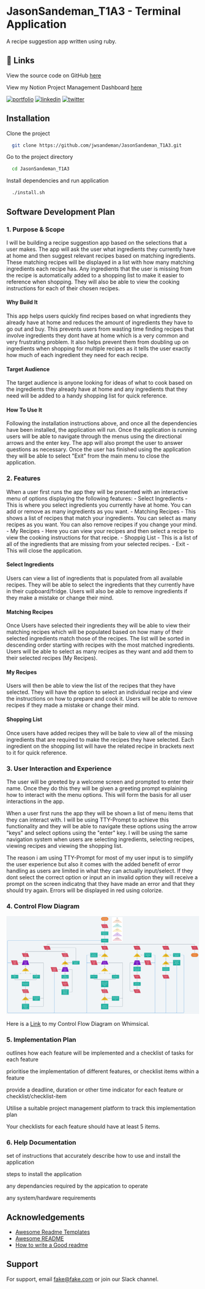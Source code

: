 # JasonSandeman_T1A3 - Terminal Application

A recipe suggestion app written using ruby.

## 🔗 Links

View the source code on GitHub [here](https://github.com/jwsandeman/JasonSandeman_T1A3)

View my Notion Project Management Dashboard [here](https://jwsandeman.notion.site/T1A3-Terminal-Application-efe7f174b7fa4dd69b60a83e1c0847ab)

[![portfolio](https://img.shields.io/badge/my_portfolio-000?style=for-the-badge&logo=ko-fi&logoColor=white)](https://festive-aryabhata-690f3c.netlify.app/index.html)
[![linkedin](https://img.shields.io/badge/linkedin-0A66C2?style=for-the-badge&logo=linkedin&logoColor=white)](https://www.linkedin.com/in/jason-sandeman-33268496/)
[![twitter](https://img.shields.io/badge/twitter-1DA1F2?style=for-the-badge&logo=twitter&logoColor=white)](https://twitter.com/jwsandeman)

## Installation

Clone the project

```bash
  git clone https://github.com/jwsandeman/JasonSandeman_T1A3.git
```

Go to the project directory

```bash
  cd JasonSandeman_T1A3
```

Install dependencies and run application

```bash
  ./install.sh
```


## Software Development Plan

### 1. Purpose & Scope

I will be building a recipe suggestion app based on the selections that a user makes. The app will ask the user what ingredients they currently have at home and then suggest relevant recipes based on matching ingredients. These matching recipes will be displayed in a list with how many matching ingredients each recipe has. Any ingredients that the user is missing from the recipe is automatically added to a shopping list to make it easier to reference when shopping. They will also be able to view the cooking instructions for each of their chosen recipes.

#### Why Build It

This app helps users quickly find recipes based on what ingredients they already have at home and reduces the amount of ingredients they have to go out and buy. This prevents users from wasting time finding recipes that involve ingredients they dont have at home which is a very common and very frustrating problem. It also helps prevent them from doubling up on ingredients when shopping for multiple recipes as it tells the user exactly how much of each ingredient they need for each recipe.

#### Target Audience

The target audience is anyone looking for ideas of what to cook based on the ingredients they already have at home and any ingredients that they need will be added to a handy shopping list for quick reference.

#### How To Use It

Following the installation instructions above, and once all the dependencies have been installed, the application will run. Once the application is running users will be able to navigate through the menus using the directional arrows and the enter key. The app will also prompt the user to answer questions as necessary. Once the user has finished using the application they will be able to select "Exit" from the main menu to close the application.

### 2. Features

When a user first runs the app they will be presented with an interactive menu of options displaying the following features:
    - Select Ingredients - This is where you select ingredients you currently have at home. You can add or remove as many ingredients as you want.
    - Matching Recipes - This shows a list of recipes that match your ingredients. You can select as many recipes as you want. You can also remove recipes if you change your mind.
    - My Recipes - Here you can view your recipes and then select a recipe to view the cooking instructions for that recipe.
    - Shoppig List - This is a list of all of the ingredients that are missing from your selected recipes.
    - Exit - This will close the application.

#### Select Ingredients

Users can view a list of ingredients that is populated from all available recipes. They will be able to select the ingredients that they currently have in their cupboard/fridge. Users will also be able to remove ingredients if they make a mistake or change their mind.

#### Matching Recipes

Once Users have selected their ingredients they will be able to view their matching recipes which will be populated based on how many of their selected ingredients match those of the recipes. The list will be sorted in descending order starting with recipes with the most matched ingredients. Users will be able to select as many recipes as they want and add them to their selected recipes (My Recipes).

#### My Recipes

Users will then be able to view the list of the recipes that they have selected. They will have the option to select an individual recipe and view the instructions on how to prepare and cook it. Users will be able to remove recipes if they made a mistake or change their mind.

#### Shopping List

Once users have added recipes they will be bale to view all of the missing ingredients that are required to make the recipes they have selected. Each ingredient on the shopping list will have the related recipe in brackets next to it for quick reference.

### 3. User Interaction and Experience

The user will be greeted by a welcome screen and prompted to enter their name. Once they do this they will be given a greeting prompt explaining how to interact with the menu options. This will form the basis for all user interactions in the app.

When a user first runs the app they will be shown a list of menu items that they can interact with. I will be using TTY-Prompt to achieve this functionality and they will be able to navigate these options using the arrow "keys" and select options using the "enter" key. I will be using the same navigation system when users are selecting ingredients, selecting recipes, viewing recipes and viewing the shopping list.

The reason i am using TTY-Prompt for most of my user input is to simplify the user experience but also it comes with the added benefit of error handling as users are limited in what they can actually input/select. If they dont select the correct option or input an in invalid option they will receive a prompt on the screen indicatng that they have made an error and that they should try again. Errors will be displayed in red using colorize.

### 4. Control Flow Diagram

![Terminal Application Control Flow Diagram](./docs/Terminal%20App%20Control%20Flow.png)

Here is a [Link](https://whimsical.com/terminal-app-control-flow-XJLcP7uFDbPyKQayBbWVLs@7YNFXnKbYeumqm8HZNhB9) to my Control Flow Diagram on Whimsical. 

### 5. Implementation Plan

outlines how each feature will be implemented and a checklist of tasks for each feature

prioritise the implementation of different features, or checklist items within a feature

provide a deadline, duration or other time indicator for each feature or checklist/checklist-item

Utilise a suitable project management platform to track this implementation plan

Your checklists for each feature should have at least 5 items.

### 6. Help Documentation

set of instructions that accurately describe how to use and install the application

steps to install the application

any dependancies required by the appication to operate

any system/hardware requirements

## Acknowledgements

 - [Awesome Readme Templates](https://awesomeopensource.com/project/elangosundar/awesome-README-templates)
 - [Awesome README](https://github.com/matiassingers/awesome-readme)
 - [How to write a Good readme](https://bulldogjob.com/news/449-how-to-write-a-good-readme-for-your-github-project)


## Support

For support, email fake@fake.com or join our Slack channel.
